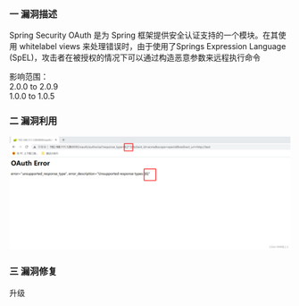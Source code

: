 ### 一 漏洞描述
Spring Security OAuth 是为 Spring 框架提供安全认证支持的一个模块。在其使用 whitelabel views 来处理错误时，由于使用了Springs Expression Language (SpEL)，攻击者在被授权的情况下可以通过构造恶意参数来远程执行命令

影响范围：  
2.0.0 to 2.0.9  
1.0.0 to 1.0.5

### 二 漏洞利用
![img.png](img.png)

### 三 漏洞修复
升级
